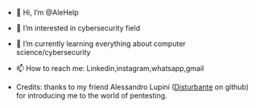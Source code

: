 - 👋 Hi, I’m @AleHelp
- 👀 I’m interested in cybersecurity field
- 🌱 I’m currently learning everything about computer science/cybersecurity
- 📫 How to reach me: Linkedin,instagram,whatsapp,gmail
  
- Credits:
    thanks to my friend Alessandro Lupini ([Disturbante](https://github.com/Disturbante) on github) for introducing me to the world of pentesting.



